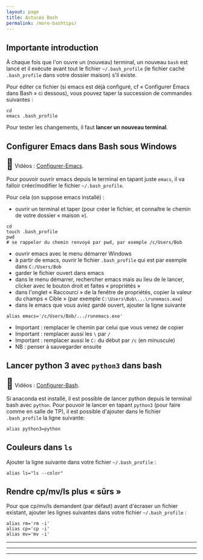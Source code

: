```yaml
---
layout: page
title: Astuces Bash
permalink: /more-bashtips/
---
```


## Importante introduction

À chaque fois que l'on ouvre un (nouveau) terminal, un nouveau `bash` est lancé et il exécute avant tout le fichier `~/.bash_profile` (le fichier caché `.bash_profile` dans votre dossier maison) s'il existe.

Pour éditer ce fichier (si emacs est déjà configuré, cf « Configurer Emacs dans Bash » ci dessous), vous pouvez taper la succession de commandes suivantes :

    cd
    emacs .bash_profile

Pour tester les changements, il faut **lancer un nouveau terminal**.

## Configurer Emacs dans Bash sous Windows

<span class="ico-vid">🎥</span> Vidéos : [Configurer-Emacs].

Pour pouvoir ouvrir emacs depuis le terminal en tapant juste `emacs`, il va falloir créer/modifier le fichier `~/.bash_profile`.

Pour cela (on suppose emacs installé) :

- ouvrir un terminal et taper (pour créer le fichier, et connaître le chemin de votre dossier « maison »).

```
cd
touch .bash_profile
pwd
# se rappeler du chemin renvoyé par pwd, par exemple /c/Users/Bob
```

- ouvrir emacs avec le menu démarrer Windows
- à partir de emacs, ouvrir le fichier `.bash_profile` qui est par exemple dans `C:/Users/Bob`
- garder le fichier ouvert dans emacs
- dans le menu démarrer, rechercher emacs mais au lieu de le lancer, clicker avec le bouton droit et faites « propriétés »
- dans l'onglet « Raccourci » de la fenêtre de propriétés, copier la valeur du champs « Cible » (par exemple `C:\Users\Bob\...\runemacs.exe`)
- dans le emacs que vous aviez gardé ouvert, ajouter la ligne suivante

```
alias emacs='/c/Users/Bob/.../runemacs.exe'
```

- Important : remplacer le chemin par celui que vous venez de copier
- Important : remplacer aussi les `\` par `/`
- Important : remplacer aussi le `C:` du début par `/c` (en minuscule)
- NB : penser à sauvegarder ensuite

## Lancer python 3 avec `python3` dans bash

<span class="ico-vid">🎥</span> Vidéos : [Configurer-Bash].

Si anaconda est installé, il est possible de lancer python depuis le terminal bash avec `python`.
Pour pouvoir le lancer en tapant `python3` (pour faire comme en salle de TP), il est possible d'ajouter dans le fichier `.bash_profile` la ligne suivante:

    alias python3=python


## Couleurs dans `ls`

Ajouter la ligne suivante dans votre fichier `~/.bash_profile` :

    alias ls="ls --color"

## Rendre cp/mv/ls plus « sûrs »

Pour que cp/mv/ls demandent (par défaut) avant d'écraser un fichier existant, ajouter les lignes suivantes dans votre fichier `~/.bash_profile` :

    alias rm='rm -i'
    alias cp='cp -i'
    alias mv='mv -i'



-----------------------------------------------
<style>
.ico-vid { font-size: 200%; }
</style>
-----------------------------------------------
-----------------------------------------------

[Configurer-Emacs]: https://www.youtube.com/watch?v=5owlbwRooOw
[Configurer-Bash]: https://www.youtube.com/watch?v=SvizCWdP2RU
